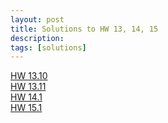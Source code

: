 ```yaml
---
layout: post
title: Solutions to HW 13, 14, 15
description:
tags: [solutions]
---
```


[HW 13.10](https://buffalo.box.com/s/ypvrvs0rm0ubq18nfaopbkj3hx846m97)  
[HW 13.11](https://buffalo.box.com/s/flf02fy170kebs0drousuaeehvfoeeg8)  
[HW 14.1](https://buffalo.box.com/s/d1xoipvvx0b6di6pfjv3dfws64h2dgf2)  
[HW 15.1](https://buffalo.box.com/s/dkxfx1gr00zy9y7llgf1n0a82wc30vrr)